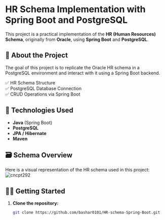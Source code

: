 # HR Schema Implementation with Spring Boot and PostgreSQL

This project is a practical implementation of the **HR (Human Resources) Schema**, originally from **Oracle**, using **Spring Boot** and **PostgreSQL**.

## 📌 About the Project

The goal of this project is to replicate the Oracle HR schema in a PostgreSQL environment and interact with it using a Spring Boot backend.

✅ HR Schema Structure  
✅ PostgreSQL Database Connection  
✅ CRUD Operations via Spring Boot  


## 🧰 Technologies Used

- **Java** (Spring Boot)
- **PostgreSQL**
- **JPA / Hibernate**
- **Maven**

## 🗃️ Schema Overview

Here is a visual representation of the HR schema used in this project:
![cncpt292](https://github.com/user-attachments/assets/2dfbba98-ce8b-445e-ad88-532387a0a492)


## 🏃‍♂️ Getting Started

1. **Clone the repository:**

   ```bash
   git clone https://github.com/bashar0101/HR-schema-Spring-Boot.git
   
